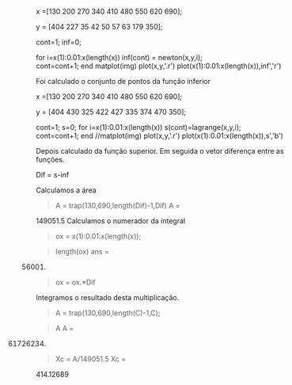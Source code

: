 x =[130 200 270 340 410 480 550 620 690];
 
y = [404 227 35 42 50 57 63 179 350];

cont=1;
inf=0;

for i=x(1):0.01:x(length(x)) 
    inf(cont) = newton(x,y,i);    
    cont=cont+1;
end
matplot(img)
plot(x,y,'.r')
plot(x(1):0.01:x(length(x)),inf','r')

Foi calculado o conjunto de pontos da função inferior

x =[130 200 270 340 410 480 550 620 690];
 
y = [404 430 325 422 427 335 374 470 350];

cont=1;
s=0;
for i=x(1):0.01:x(length(x)) 
    s(cont)=lagrange(x,y,i);
    cont=cont+1;
end
//matplot(img)
plot(x,y,'.r')
plot(x(1):0.01:x(length(x)),s','b')

Depois calculado da função superior. Em seguida o vetor diferença entre as funções. 

Dif = s-inf

Calculamos a área
> A = trap(130,690,length(Dif)-1,Dif)
 A  = 

   149051.5
Calculamos o numerador da integral

> ox = x(1):0.01:x(length(x));

  > length(ox)
 ans  =

   56001.

> ox = ox.*Dif

Integramos o resultado desta multiplicação.
> A = trap(130,690,length(C)-1,C);

  > A
 A  = 

   61726234.

   > Xc = A/149051.5
 Xc  = 

   414.12689